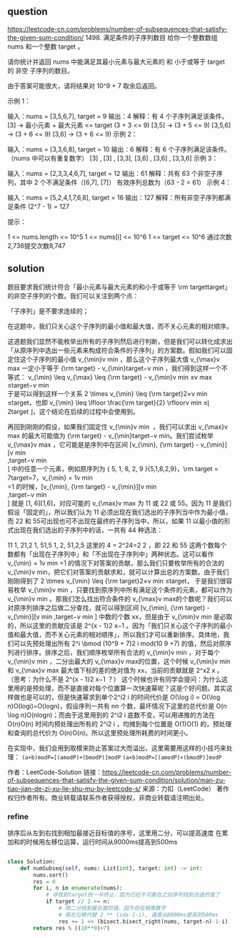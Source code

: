 
## question

https://leetcode-cn.com/problems/number-of-subsequences-that-satisfy-the-given-sum-condition/
1498. 满足条件的子序列数目
给你一个整数数组 nums 和一个整数 target 。

请你统计并返回 nums 中能满足其最小元素与最大元素的 和 小于或等于 target 的 非空 子序列的数目。

由于答案可能很大，请将结果对 10^9 + 7 取余后返回。

 

示例 1：

输入：nums = [3,5,6,7], target = 9
输出：4
解释：有 4 个子序列满足该条件。
[3] -> 最小元素 + 最大元素 <= target (3 + 3 <= 9)
[3,5] -> (3 + 5 <= 9)
[3,5,6] -> (3 + 6 <= 9)
[3,6] -> (3 + 6 <= 9)
示例 2：

输入：nums = [3,3,6,8], target = 10
输出：6
解释：有 6 个子序列满足该条件。（nums 中可以有重复数字）
[3] , [3] , [3,3], [3,6] , [3,6] , [3,3,6]
示例 3：

输入：nums = [2,3,3,4,6,7], target = 12
输出：61
解释：共有 63 个非空子序列，其中 2 个不满足条件（[6,7], [7]）
有效序列总数为（63 - 2 = 61）
示例 4：

输入：nums = [5,2,4,1,7,6,8], target = 16
输出：127
解释：所有非空子序列都满足条件 (2^7 - 1) = 127
 

提示：

1 <= nums.length <= 10^5
1 <= nums[i] <= 10^6
1 <= target <= 10^6
通过次数2,736提交次数8,747


## solution
题目要求我们统计符合「最小元素与最大元素的和小于或等于 \rm targettarget」的非空子序列的个数。我们可以关注到两个点：

「子序列」是不要求连续的；

在这题中，我们只关心这个子序列的最小值和最大值，而不关心元素的相对顺序。

这道题我们显然不能枚举出所有的子序列然后进行判断，但是我们可以转化成求出「从原序列中选出一些元素来构成符合条件的子序列」的方案数。假如我们可以固定住这个子序列的最小值 v_{\min}v 
min​	 ，那么这个子序列最大值 v_{\max}v max​	  一定小于等于 {\rm target} - v_{\min}target−v min​	，我们得到这样一个不等式：
v_{\min} \leq v_{\max} \leq {\rm target} - v_{\min}v min​	 ≤v max​	 ≤target−v min​	 
于是可以得到这样一个关系 2 \times v_{\min} \leq {\rm target}2×v min​	 ≤target，也即 v_{\min} \leq \lfloor \frac{\rm target}{2} \rfloorv min​	 ≤⌊ 2target​	 ⌋，这个结论在后续的过程中会使用到。

再回到刚刚的假设，如果我们固定住 v_{\min}v 
min
​	 ，我们可以求出 v_{\max}v max​	  的最大可能值为 {\rm target} - v_{\min}target−v min​	 。我们尝试枚举 v_{\max}v max​	 ，它可能是是序列中在区间 [v_{\min}, {\rm target} - v_{\min}][v min​	
,target−v min​	
] 中的任意一个元素，例如原序列为 \{ 5, 1, 8, 2, 9 \}{5,1,8,2,9}，\rm target = 7target=7，v_{\min} = 1v min​	
=1 的时候，[v_{\min}, {\rm target} - v_{\min}][v min​	
,target−v min​	
] 就是 [1, 6][1,6]，对应可能的 v_{\max}v max​	  为 11 或 22 或 55。因为 11 是我们假设「固定的」，所以我们认为 11 必须出现在我们选出的子序列当中作为最小值，而 22 和 55可出现也可不出现在最终的子序列当中，所以，如果 11 以最小值的形式出现在我们选出的子序列中的话，一共有 44 种选法：

11
1, 21,2
1, 51,5
1, 2, 51,2,5
这里的 4 = 2^24=2 
2 ，即 22 和 55 这两个数每个数都有「出现在子序列中」和「不出现在子序列中」两种状态。这可以看作 v_{\min} = 1v min​	 =1 的情况下对答案的贡献，那么我们只要枚举所有的合法的 v_{\min}v min​	 ，把它们对答案的贡献求和，就可以计算出总的方案数。由于我们刚刚得到了 2 \times v_{\min} \leq {\rm target}2×v min​	 ≤target， 于是我们很容易枚举 v_{\min}v min​	 ，只要找到原序列中所有满足这个条件的元素，都可以作为 v_{\min}v min​	 。那我们怎么找出符合条件的 v_{\max}v max​	  的个数呢？我们可以对原序列排序之后做二分查找，就可以得到区间 [v_{\min}, {\rm target} - v_{\min}][v min​	 ,target−v 
min​	 ] 中数的个数 xx，但是由于 v_{\min}v min​	  是必取的，所以这里的贡献应该是 2^{x - 1}2 x−1 。因为「我们只关心这个子序列的最小值和最大值，而不关心元素的相对顺序」，所以我们才可以重新排序。具体地，我们可以先预处理出所有 2^i \bmod (10^9 + 7)2 i mod(10 9 +7) 的值，然后对原序列进行排序。排序之后，我们顺序枚举所有合法的 v_{\min}v min​	 ，对于每个 v_{\min}v min​	 ，二分出最大的 v_{\max}v max​	  的位置，这个时候 v_{\min}v min​	  和 v_{\max}v max​	 最大值下标的差的绝对值为 xx，当前的贡献就是 2^x2 x 。（思考：为什么不是 2^{x - 1}2 x−1  ？）
这个时候也许有同学会提问：为什么这里用的是预处理，而不是直接对每个位置算一次快速幂呢？这是个好问题。其实这样做也是可以的，但是快速幂求到单个2^i2 i  的时间代价是 O(\log i) = O(\log n)O(logi)=O(logn)，假设序列一共有 nn 个数，最坏情况下这里的总代价是 O(n \log n)O(nlogn)；而由于这里用到的 2^i2 i  底数不变，可以用递推的方法在 O(n)O(n) 时间内预处理出所有的 2^i2 i
 ，均摊到每个位置是 O(1)O(1) 的，预处理和查询的总代价为 O(n)O(n)。所以这里预处理所耗费的时间更小。

在实现中，我们会用到取模来防止答案过大而溢出，这里需要用这样的小技巧来处理：
`(a+b)modP=[(amodP)+(bmodP)]modP`
`(a×b)modP=[(amodP)×(bmodP)]modP`

作者：LeetCode-Solution
链接：https://leetcode-cn.com/problems/number-of-subsequences-that-satisfy-the-given-sum-condition/solution/man-zu-tiao-jian-de-zi-xu-lie-shu-mu-by-leetcode-s/
来源：力扣（LeetCode）
著作权归作者所有。商业转载请联系作者获得授权，非商业转载请注明出处。
### refine
排序后从左到右找到相加最接近目标值的序号，这里用二分，可以提高速度
在累加和的时候用左移位运算，运行时间从9000ms提高到500ms
```py

class Solution:
    def numSubseq(self, nums: List[int], target: int) -> int:
        nums.sort()
        res = 0
        for i, n in enumerate(nums):
            # 寻找到target的一半终止，因为已经不可能在之后序列找到合适的值了
            if target // 2 >= n:
                # 用二分找到最右面的值，因为存在相等数字
                # 用左位移代替 2 ** (idx-1-i), 速度从8000ms提高到500ms
                res += 1 << (bisect.bisect_right(nums, target-n)-1-i)
        return res % ((10**9)+7)
```